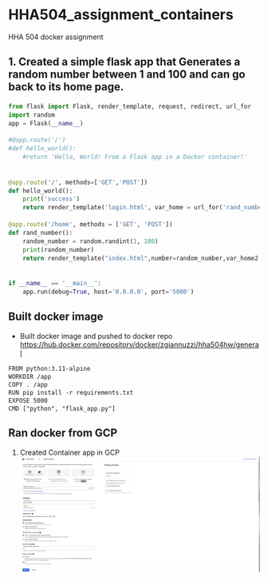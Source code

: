 # HHA504_assignment_containers
HHA 504 docker assignment 


## 1. Created a simple flask app that Generates a random number between 1 and 100 and can go back to its home page. 

```python
from flask import Flask, render_template, request, redirect, url_for
import random
app = Flask(__name__)

#@app.route('/')
#def hello_world():
    #return 'Hello, World! From a Flask app in a Docker container!'


@app.route('/', methods=['GET','POST'])
def hello_world():
    print('success')
    return render_template('login.html', var_home = url_for('rand_number'),var_home2 = url_for('hello_world'))
    
@app.route('/home', methods = ['GET', 'POST'])
def rand_number():
    random_number = random.randint(1, 100)
    print(random_number)
    return render_template("index.html",number=random_number,var_home2 = url_for('hello_world'))


if __name__ == '__main__':
    app.run(debug=True, host='0.0.0.0', port='5000')
```

## Built docker image 

- Built docker image and pushed to docker repo https://hub.docker.com/repository/docker/zgiannuzzi/hha504hw/general
```docker
FROM python:3.11-alpine
WORKDIR /app
COPY . /app
RUN pip install -r requirements.txt
EXPOSE 5000
CMD ["python", "flask_app.py"]
```

## Ran docker from GCP 

1. Created Container app in GCP 
![Image of Azure overview](https://github.com/zgiannuzzi/HHA504_assignment_containers/blob/main/dockerGCP1.png)